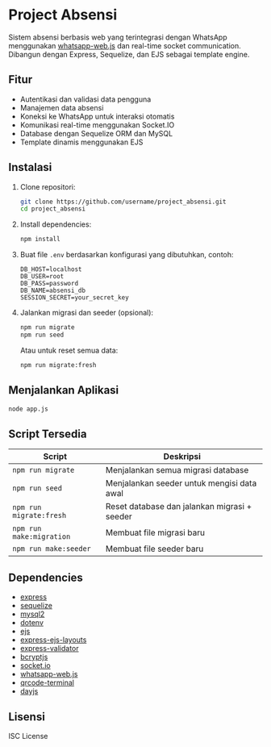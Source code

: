 # Project Absensi

Sistem absensi berbasis web yang terintegrasi dengan WhatsApp menggunakan [whatsapp-web.js](https://github.com/pedroslopez/whatsapp-web.js) dan real-time socket communication. Dibangun dengan Express, Sequelize, dan EJS sebagai template engine.

## Fitur

- Autentikasi dan validasi data pengguna
- Manajemen data absensi
- Koneksi ke WhatsApp untuk interaksi otomatis
- Komunikasi real-time menggunakan Socket.IO
- Database dengan Sequelize ORM dan MySQL
- Template dinamis menggunakan EJS

## Instalasi

1. Clone repositori:

   ```bash
   git clone https://github.com/username/project_absensi.git
   cd project_absensi
   ```

2. Install dependencies:

   ```bash
   npm install
   ```

3. Buat file `.env` berdasarkan konfigurasi yang dibutuhkan, contoh:

   ```env
   DB_HOST=localhost
   DB_USER=root
   DB_PASS=password
   DB_NAME=absensi_db
   SESSION_SECRET=your_secret_key
   ```

4. Jalankan migrasi dan seeder (opsional):

   ```bash
   npm run migrate
   npm run seed
   ```

   Atau untuk reset semua data:

   ```bash
   npm run migrate:fresh
   ```

## Menjalankan Aplikasi

```bash
node app.js
```

## Script Tersedia

| Script            | Deskripsi                                     |
|------------------|-----------------------------------------------|
| `npm run migrate`        | Menjalankan semua migrasi database             |
| `npm run seed`           | Menjalankan seeder untuk mengisi data awal     |
| `npm run migrate:fresh`  | Reset database dan jalankan migrasi + seeder   |
| `npm run make:migration` | Membuat file migrasi baru                      |
| `npm run make:seeder`    | Membuat file seeder baru                       |

## Dependencies

- [express](https://www.npmjs.com/package/express)
- [sequelize](https://www.npmjs.com/package/sequelize)
- [mysql2](https://www.npmjs.com/package/mysql2)
- [dotenv](https://www.npmjs.com/package/dotenv)
- [ejs](https://www.npmjs.com/package/ejs)
- [express-ejs-layouts](https://www.npmjs.com/package/express-ejs-layouts)
- [express-validator](https://www.npmjs.com/package/express-validator)
- [bcryptjs](https://www.npmjs.com/package/bcryptjs)
- [socket.io](https://www.npmjs.com/package/socket.io)
- [whatsapp-web.js](https://www.npmjs.com/package/whatsapp-web.js)
- [qrcode-terminal](https://www.npmjs.com/package/qrcode-terminal)
- [dayjs](https://www.npmjs.com/package/dayjs)

## Lisensi

ISC License